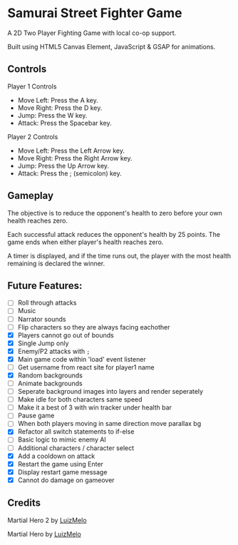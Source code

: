 # Samurai Street Fighter Game

A 2D Two Player Fighting Game with local co-op support.

Built using HTML5 Canvas Element, JavaScript & GSAP for animations.

## Controls

Player 1 Controls

- Move Left: Press the A key.
- Move Right: Press the D key.
- Jump: Press the W key.
- Attack: Press the Spacebar key.

Player 2 Controls

- Move Left: Press the Left Arrow key.
- Move Right: Press the Right Arrow key.
- Jump: Press the Up Arrow key.
- Attack: Press the ; (semicolon) key.

## Gameplay

The objective is to reduce the opponent's health to zero before your own health reaches zero.

Each successful attack reduces the opponent's health by 25 points.
The game ends when either player's health reaches zero.

A timer is displayed, and if the time runs out, the player with the most health remaining is declared the winner.

## Future Features:

- [ ] Roll through attacks
- [ ] Music
- [ ] Narrator sounds
- [ ] Flip characters so they are always facing eachother
- [x] Players cannot go out of bounds
- [x] Single Jump only
- [x] Enemy/P2 attacks with `;`
- [x] Main game code within 'load' event listener
- [ ] Get username from react site for player1 name
- [x] Random backgrounds
- [ ] Animate backgrounds
- [ ] Seperate background images into layers and render seperately
- [ ] Make idle for both characters same speed
- [ ] Make it a best of 3 with win tracker under health bar
- [ ] Pause game
- [ ] When both players moving in same direction move parallax bg
- [x] Refactor all switch statements to if-else
- [ ] Basic logic to mimic enemy AI
- [ ] Additional characters / character select
- [x] Add a cooldown on attack
- [x] Restart the game using Enter
- [x] Display restart game message
- [x] Cannot do damage on gameover

## Credits

Martial Hero 2 by [LuizMelo](https://luizmelo.itch.io/martial-hero-2)

Martial Hero by [LuizMelo](https://luizmelo.itch.io/martial-hero)
